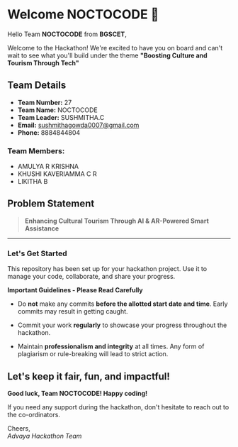 # Welcome NOCTOCODE 👋

Hello Team **NOCTOCODE** from **BGSCET**,

Welcome to the Hackathon! We're excited to have you on board and can't wait to see what you'll build under the theme **"Boosting Culture and Tourism Through Tech"** 

## Team Details

- **Team Number:** 27  
- **Team Name:** NOCTOCODE
- **Team Leader:** SUSHMITHA.C  
- **Email:** sushmithagowda0007@gmail.com  
- **Phone:** 8884844804  

### Team Members:
- AMULYA R KRISHNA 
- KHUSHI KAVERIAMMA C R 
- LIKITHA B 

## Problem Statement

> **Enhancing Cultural Tourism Through AI & AR-Powered Smart Assistance**

---

### Let's Get Started 

This repository has been set up for your hackathon project. Use it to manage your code, collaborate, and share your progress.

**Important Guidelines - Please Read Carefully**

- Do **not** make any commits **before the allotted start date and time**. Early commits may result in getting caught.
- Commit your work **regularly** to showcase your progress throughout the hackathon.

- Maintain **professionalism and integrity** at all times. Any form of plagiarism or rule-breaking will lead to strict action.

Let's keep it fair, fun, and impactful! 
---

**Good luck, Team NOCTOCODE! Happy coding!**

If you need any support during the hackathon, don't hesitate to reach out to the co-ordinators.

Cheers,  
_Advaya Hackathon Team_